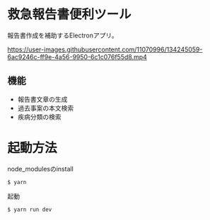 # 救急報告書便利ツール
報告書作成を補助するElectronアプリ。

https://user-images.githubusercontent.com/11070996/134245059-6ac9246c-ff9e-4a56-9950-6c1c076f55d8.mp4

## 機能
- 報告書文章の生成
- 過去事案の本文検索
- 疾病分類の検索

# 起動方法

node_modulesのinstall

```
$ yarn
```

起動

```
$ yarn run dev
```


